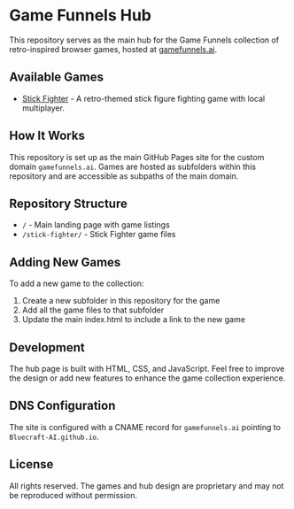 # Game Funnels Hub

This repository serves as the main hub for the Game Funnels collection of retro-inspired browser games, hosted at [gamefunnels.ai](http://gamefunnels.ai).

## Available Games

- [Stick Fighter](http://gamefunnels.ai/stick-fighter/) - A retro-themed stick figure fighting game with local multiplayer.

## How It Works

This repository is set up as the main GitHub Pages site for the custom domain `gamefunnels.ai`. Games are hosted as subfolders within this repository and are accessible as subpaths of the main domain.

## Repository Structure

- `/` - Main landing page with game listings
- `/stick-fighter/` - Stick Fighter game files

## Adding New Games

To add a new game to the collection:

1. Create a new subfolder in this repository for the game
2. Add all the game files to that subfolder
3. Update the main index.html to include a link to the new game

## Development

The hub page is built with HTML, CSS, and JavaScript. Feel free to improve the design or add new features to enhance the game collection experience.

## DNS Configuration

The site is configured with a CNAME record for `gamefunnels.ai` pointing to `Bluecraft-AI.github.io`.

## License

All rights reserved. The games and hub design are proprietary and may not be reproduced without permission. 